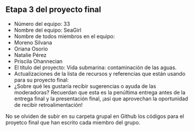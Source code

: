 ## Etapa 3 del proyecto final

- Número del equipo: 33
- Nombre del equipo: SeaGirl
- Nombre de todos miembros en el equipo:
- Moreno Silvana
- Oriana Osorio
- Natalie Pérez
- Priscila Ohannecian
- El título del proyecto: Vida submarina: contaminación de las aguas.
- Actualizaciones de la lista de recursos y referencias que están usando para su proyecto final:
- ¿Sobre qué les gustaría recibir sugerencias o ayuda de las moderadoras? Recuerdan que esta es la penúltima entrega antes de la entrega final y la presentación final, ¡así que aprovechan la oportunidad de recibir retroalimentación!

No se olviden de subir en su carpeta grupal en Github los códigos para el proyetco final que han escrito cada miembro del grupo.
